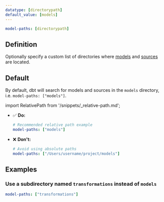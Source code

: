 ```yaml
---
datatype: [directorypath]
default_value: [models]
---
```


<File name='dbt_project.yml'>

```yml
model-paths: [directorypath]
```

</File>

## Definition
Optionally specify a custom list of directories where [models](/docs/build/models) and [sources](/docs/build/sources) are located.

## Default
By default, dbt will search for models and sources in the `models` directory, i.e. `model-paths: ["models"]`. 

import RelativePath from '/snippets/_relative-path.md';

<RelativePath 
path="model-paths"
absolute="/Users/username/project/models"
/>

- ✅ **Do:**
    ```yml
    # Recommended relative path example
    model-paths: ["models"]
    ```

- ❌ **Don't:**
    ```yml
    # Avoid using absolute paths
    model-paths: ["/Users/username/project/models"]
    ```
## Examples
### Use a subdirectory named `transformations` instead of `models`

<File name='dbt_project.yml'>

```yml
model-paths: ["transformations"]
```

</File>
